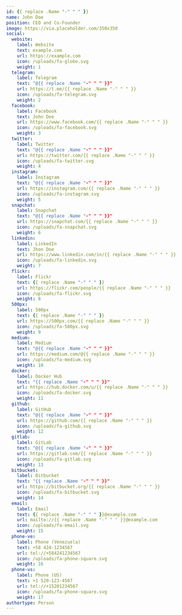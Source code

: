 ```yaml
---
id: {{ replace .Name "-" " " }}
name: John Doe
position: CEO and Co-Founder
image: https://via.placeholder.com/350x350
social:
  website:
    label: Website
    text: example.com
    url: https://example.com
    icon: /uploads/fa-globe.svg
    weight: 1
  telegram:
    label: Telegram
    text: "@{{ replace .Name "-" " " }}"
    url: https://t.me/{{ replace .Name "-" " " }}
    icon: /uploads/fa-telegram.svg
    weight: 2
  facebook:
    label: Facebook
    text: John Doe
    url: https://www.facebook.com/{{ replace .Name "-" " " }}
    icon: /uploads/fa-facebook.svg
    weight: 3
  twitter:
    label: Twitter
    text: "@{{ replace .Name "-" " " }}"
    url: https://twitter.com/{{ replace .Name "-" " " }}
    icon: /uploads/fa-twitter.svg
    weight: 4
  instagram:
    label: Instagram
    text: "@{{ replace .Name "-" " " }}"
    url: https://instagram.com/{{ replace .Name "-" " " }}
    icon: /uploads/fa-instagram.svg
    weight: 5
  snapchat:
    label: Snapchat
    text: "@{{ replace .Name "-" " " }}"
    url: https://snapchat.com/{{ replace .Name "-" " " }}
    icon: /uploads/fa-snapchat.svg
    weight: 6
  linkedin:
    label: LinkedIn
    text: Jhon Doe
    url: https://www.linkedin.com/in/{{ replace .Name "-" " " }}
    icon: /uploads/fa-linkedin.svg
    weight: 7
  flickr:
    label: Flickr
    text: {{ replace .Name "-" " " }}
    url: https://flickr.com/people/{{ replace .Name "-" " " }}
    icon: /uploads/fa-flickr.svg
    weight: 8
  500px:
    label: 500px
    text: {{ replace .Name "-" " " }}
    url: https://500px.com/{{ replace .Name "-" " " }}
    icon: /uploads/fa-500px.svg
    weight: 9
  medium:
    label: Medium
    text: "@{{ replace .Name "-" " " }}"
    url: https://medium.com/@{{ replace .Name "-" " " }}
    icon: /uploads/fa-medium.svg
    weight: 10
  docker:
    label: Docker Hub
    text: "{{ replace .Name "-" " " }}"
    url: https://hub.docker.com/u/{{ replace .Name "-" " " }}
    icon: /uploads/fa-docker.svg
    weight: 11
  github:
    label: GitHub
    text: "@{{ replace .Name "-" " " }}"
    url: https://github.com/{{ replace .Name "-" " " }}
    icon: /uploads/fa-github.svg
    weight: 12
  gitlab:
    label: GitLab
    text: "@{{ replace .Name "-" " " }}"
    url: https://gitlab.com/{{ replace .Name "-" " " }}
    icon: /uploads/fa-gitlab.svg
    weight: 13
  bitbucket:
    label: Bitbucket
    text: "{{ replace .Name "-" " " }}"
    url: https://bitbucket.org/{{ replace .Name "-" " " }}
    icon: /uploads/fa-bitbucket.svg
    weight: 14
  email:
    label: Email
    text: {{ replace .Name "-" " " }}@example.com
    url: mailto://{{ replace .Name "-" " " }}@example.com
    icon: /uploads/fa-email.svg
    weight: 15
  phone-ve:
    label: Phone (Venezuela)
    text: +58 424-1234567
    url: tel://+584241234567
    icon: /uploads/fa-phone-square.svg
    weight: 16
  phone-us:
    label: Phone (US)
    text: +1 520-123-4567
    url: tel://+15201234567
    icon: /uploads/fa-phone-square.svg
    weight: 17
authortype: Person
---
```



